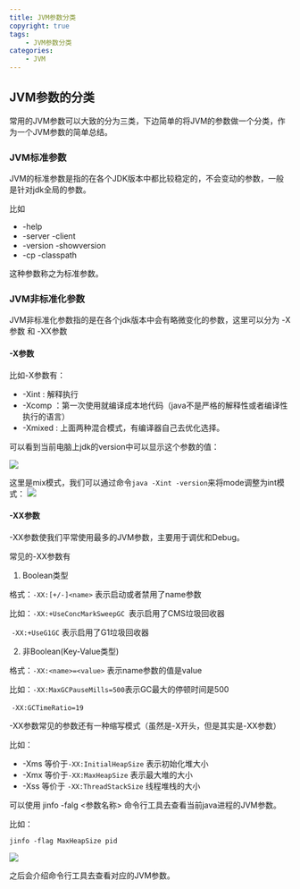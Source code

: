 ```yaml
---
title: JVM参数分类
copyright: true
tags:
	- JVM参数分类
categories:
	- JVM
---
```


## JVM参数的分类

常用的JVM参数可以大致的分为三类，下边简单的将JVM的参数做一个分类，作为一个JVM参数的简单总结。

<!--more-->

### JVM标准参数

JVM的标准参数是指的在各个JDK版本中都比较稳定的，不会变动的参数，一般是针对jdk全局的参数。

比如

- -help 
- -server -client
- -version -showversion
- -cp -classpath

这种参数称之为标准参数。

### JVM非标准化参数

JVM非标准化参数指的是在各个jdk版本中会有略微变化的参数，这里可以分为 -X参数 和 -XX参数

#### -X参数

比如-X参数有：

- -Xint : 解释执行
- -Xcomp ：第一次使用就编译成本地代码（java不是严格的解释性或者编译性执行的语言）
- -Xmixed :  上面两种混合模式，有编译器自己去优化选择。

可以看到当前电脑上jdk的version中可以显示这个参数的值：

![](https://zlj1217-blog-image.oss-cn-hongkong.aliyuncs.com/mix-mode.png)

这里是mix模式，我们可以通过命令`java -Xint -version`来将mode调整为int模式：
![](https://zlj1217-blog-image.oss-cn-hongkong.aliyuncs.com/interrupt-mode.png)

#### -XX参数

-XX参数使我们平常使用最多的JVM参数，主要用于调优和Debug。

常见的-XX参数有

1. Boolean类型

格式：`-XX:[+/-]<name>`  表示启动或者禁用了name参数

比如：`-XX:+UseConcMarkSweepGC `表示启用了CMS垃圾回收器

​	    `-XX:+UseG1GC` 表示启用了G1垃圾回收器

2. 非Boolean(Key-Value类型)

格式：`-XX:<name>=<value>` 表示name参数的值是value

比如：`-XX:MaxGCPauseMills=500`表示GC最大的停顿时间是500

​	    `-XX:GCTimeRatio=19`



-XX参数常见的参数还有一种缩写模式（虽然是-X开头，但是其实是-XX参数）

比如：

- -Xms  等价于`-XX:InitialHeapSize`  表示初始化堆大小
- -Xmx  等价于`-XX:MaxHeapSize`  表示最大堆的大小
- -Xss  等价于 `-XX:ThreadStackSize`  线程堆栈的大小

可以使用 jinfo -falg <参数名称> 命令行工具去查看当前java进程的JVM参数。

比如：

`jinfo -flag MaxHeapSize pid` 

![](https://zlj1217-blog-image.oss-cn-hongkong.aliyuncs.com/maxHeapSize.png)

之后会介绍命令行工具去查看对应的JVM参数。